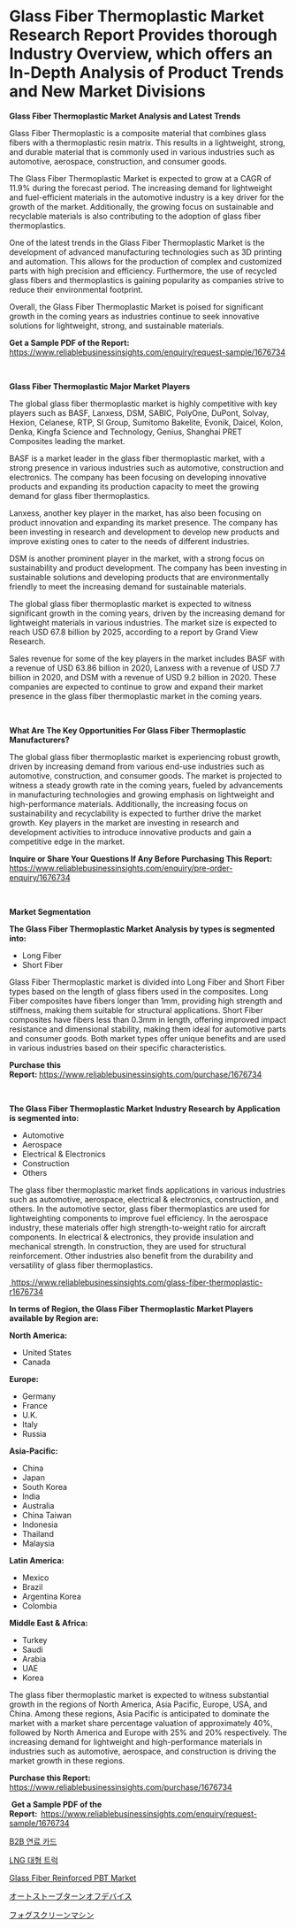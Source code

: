 <p><h1>Glass Fiber Thermoplastic Market Research Report Provides thorough Industry Overview, which offers an In-Depth Analysis of Product Trends and New Market Divisions</h1></p><p><strong>Glass Fiber Thermoplastic Market Analysis and Latest Trends</strong></p>
<p><p>Glass Fiber Thermoplastic is a composite material that combines glass fibers with a thermoplastic resin matrix. This results in a lightweight, strong, and durable material that is commonly used in various industries such as automotive, aerospace, construction, and consumer goods.</p><p>The Glass Fiber Thermoplastic Market is expected to grow at a CAGR of 11.9% during the forecast period. The increasing demand for lightweight and fuel-efficient materials in the automotive industry is a key driver for the growth of the market. Additionally, the growing focus on sustainable and recyclable materials is also contributing to the adoption of glass fiber thermoplastics.</p><p>One of the latest trends in the Glass Fiber Thermoplastic Market is the development of advanced manufacturing technologies such as 3D printing and automation. This allows for the production of complex and customized parts with high precision and efficiency. Furthermore, the use of recycled glass fibers and thermoplastics is gaining popularity as companies strive to reduce their environmental footprint.</p><p>Overall, the Glass Fiber Thermoplastic Market is poised for significant growth in the coming years as industries continue to seek innovative solutions for lightweight, strong, and sustainable materials.</p></p>
<p><strong>Get a Sample PDF of the Report:&nbsp;</strong> <a href="https://www.reliablebusinessinsights.com/enquiry/request-sample/1676734">https://www.reliablebusinessinsights.com/enquiry/request-sample/1676734</a></p>
<p>&nbsp;</p>
<p><strong>Glass Fiber Thermoplastic Major Market Players</strong></p>
<p><p>The global glass fiber thermoplastic market is highly competitive with key players such as BASF, Lanxess, DSM, SABIC, PolyOne, DuPont, Solvay, Hexion, Celanese, RTP, SI Group, Sumitomo Bakelite, Evonik, Daicel, Kolon, Denka, Kingfa Science and Technology, Genius, Shanghai PRET Composites leading the market.</p><p>BASF is a market leader in the glass fiber thermoplastic market, with a strong presence in various industries such as automotive, construction and electronics. The company has been focusing on developing innovative products and expanding its production capacity to meet the growing demand for glass fiber thermoplastics.</p><p>Lanxess, another key player in the market, has also been focusing on product innovation and expanding its market presence. The company has been investing in research and development to develop new products and improve existing ones to cater to the needs of different industries.</p><p>DSM is another prominent player in the market, with a strong focus on sustainability and product development. The company has been investing in sustainable solutions and developing products that are environmentally friendly to meet the increasing demand for sustainable materials.</p><p>The global glass fiber thermoplastic market is expected to witness significant growth in the coming years, driven by the increasing demand for lightweight materials in various industries. The market size is expected to reach USD 67.8 billion by 2025, according to a report by Grand View Research.</p><p>Sales revenue for some of the key players in the market includes BASF with a revenue of USD 63.86 billion in 2020, Lanxess with a revenue of USD 7.7 billion in 2020, and DSM with a revenue of USD 9.2 billion in 2020. These companies are expected to continue to grow and expand their market presence in the glass fiber thermoplastic market in the coming years.</p></p>
<p>&nbsp;</p>
<p><strong>What Are The Key Opportunities For Glass Fiber Thermoplastic Manufacturers?</strong></p>
<p><p>The global glass fiber thermoplastic market is experiencing robust growth, driven by increasing demand from various end-use industries such as automotive, construction, and consumer goods. The market is projected to witness a steady growth rate in the coming years, fueled by advancements in manufacturing technologies and growing emphasis on lightweight and high-performance materials. Additionally, the increasing focus on sustainability and recyclability is expected to further drive the market growth. Key players in the market are investing in research and development activities to introduce innovative products and gain a competitive edge in the market.</p></p>
<p><strong>Inquire or Share Your Questions If Any Before Purchasing This Report:</strong> <a href="https://www.reliablebusinessinsights.com/enquiry/pre-order-enquiry/1676734">https://www.reliablebusinessinsights.com/enquiry/pre-order-enquiry/1676734</a></p>
<p>&nbsp;</p>
<p><strong>Market Segmentation</strong></p>
<p><strong>The Glass Fiber Thermoplastic Market Analysis by types is segmented into:</strong></p>
<p><ul><li>Long Fiber</li><li>Short Fiber</li></ul></p>
<p><p>Glass Fiber Thermoplastic market is divided into Long Fiber and Short Fiber types based on the length of glass fibers used in the composites. Long Fiber composites have fibers longer than 1mm, providing high strength and stiffness, making them suitable for structural applications. Short Fiber composites have fibers less than 0.3mm in length, offering improved impact resistance and dimensional stability, making them ideal for automotive parts and consumer goods. Both market types offer unique benefits and are used in various industries based on their specific characteristics.</p></p>
<p><strong>Purchase this Report:&nbsp;</strong><a href="https://www.reliablebusinessinsights.com/purchase/1676734">https://www.reliablebusinessinsights.com/purchase/1676734</a></p>
<p>&nbsp;</p>
<p><strong>The Glass Fiber Thermoplastic Market Industry Research by Application is segmented into:</strong></p>
<p><ul><li>Automotive</li><li>Aerospace</li><li>Electrical & Electronics</li><li>Construction</li><li>Others</li></ul></p>
<p><p>The glass fiber thermoplastic market finds applications in various industries such as automotive, aerospace, electrical & electronics, construction, and others. In the automotive sector, glass fiber thermoplastics are used for lightweighting components to improve fuel efficiency. In the aerospace industry, these materials offer high strength-to-weight ratio for aircraft components. In electrical & electronics, they provide insulation and mechanical strength. In construction, they are used for structural reinforcement. Other industries also benefit from the durability and versatility of glass fiber thermoplastics.</p></p>
<p><a href="https://www.reliablebusinessinsights.com/glass-fiber-thermoplastic-r1676734">&nbsp;https://www.reliablebusinessinsights.com/glass-fiber-thermoplastic-r1676734</a></p>
<p><strong>In terms of Region, the Glass Fiber Thermoplastic Market Players available by Region are:</strong></p>
<p>
    <p> <strong> North America: </strong>
        <ul>
            <li>United States</li>
            <li>Canada</li>
        </ul>
        </p> 
    <p> <strong> Europe: </strong>
        <ul>
            <li>Germany</li>
            <li>France</li>
            <li>U.K.</li>
            <li>Italy</li>
            <li>Russia</li>
        </ul>
        </p> 
    <p> <strong> Asia-Pacific: </strong>
        <ul>
            <li>China</li>
            <li>Japan</li>
            <li>South Korea</li>
            <li>India</li>
            <li>Australia</li>
            <li>China Taiwan</li>
            <li>Indonesia</li>
            <li>Thailand</li>
            <li>Malaysia</li>
        </ul>
        </p> 
    <p> <strong> Latin America: </strong>
        <ul>
            <li>Mexico</li>
            <li>Brazil</li>
            <li>Argentina Korea</li>
            <li>Colombia</li>
        </ul>
        </p> 
    <p> <strong> Middle East & Africa: </strong>
        <ul>
            <li>Turkey</li>
            <li>Saudi</li>
            <li>Arabia</li>
            <li>UAE</li>
            <li>Korea</li>
        </ul>
    </p>
    </p>
<p><p>The glass fiber thermoplastic market is expected to witness substantial growth in the regions of North America, Asia Pacific, Europe, USA, and China. Among these regions, Asia Pacific is anticipated to dominate the market with a market share percentage valuation of approximately 40%, followed by North America and Europe with 25% and 20% respectively. The increasing demand for lightweight and high-performance materials in industries such as automotive, aerospace, and construction is driving the market growth in these regions.</p></p>
<p><strong>Purchase this Report: </strong><a href="https://www.reliablebusinessinsights.com/purchase/1676734">https://www.reliablebusinessinsights.com/purchase/1676734</a></p>
<p>&nbsp;<strong>Get a Sample PDF of the Report:&nbsp;&nbsp;</strong><a href="https://www.reliablebusinessinsights.com/enquiry/request-sample/1676734">https://www.reliablebusinessinsights.com/enquiry/request-sample/1676734</a></p>
<p><strong></strong></p>
<p><p><a href="https://github.com/jheckjhek23/Market-Research-Report-List-1/blob/main/957384190528.md">B2B 연료 카드</a></p><p><a href="https://github.com/Edwards13Jessica/Market-Research-Report-List-1/blob/main/832371790527.md">LNG 대형 트럭</a></p><p><a href="https://github.com/LaceyZemlak1/Market-Research-Report-List-1/blob/main/glass-fiber-reinforced-pbt-market.md">Glass Fiber Reinforced PBT Market</a></p><p><a href="https://github.com/leigh4852023/Market-Research-Report-List-1/blob/main/275292999132.md">オートストーブターンオフデバイス</a></p><p><a href="https://github.com/SimeonBode1/Market-Research-Report-List-1/blob/main/172583799133.md">フォグスクリーンマシン</a></p></p>